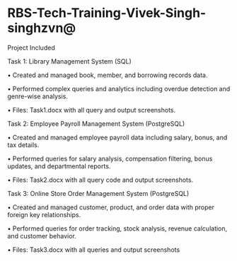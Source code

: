 # RBS-Tech-Training-Vivek-Singh-singhzvn@

Project Included

Task 1: Library Management System (SQL)

• Created and managed book, member, and borrowing records data.

• Performed complex queries and analytics including overdue detection and genre-wise analysis.

• Files: Task1.docx with all query and output screenshots.



Task 2: Employee Payroll Management System (PostgreSQL)


• Created and managed employee payroll data including salary, bonus, and tax details.

• Performed queries for salary analysis, compensation filtering, bonus updates, and departmental reports.

• Files: Task2.docx with all query code and output screenshots.

Task 3: Online Store Order Management System (PostgreSQL)

• Created and managed customer, product, and order data with proper foreign key relationships.

• Performed queries for order tracking, stock analysis, revenue calculation, and customer behavior.

• Files: Task3.docx with all queries and output screenshots
